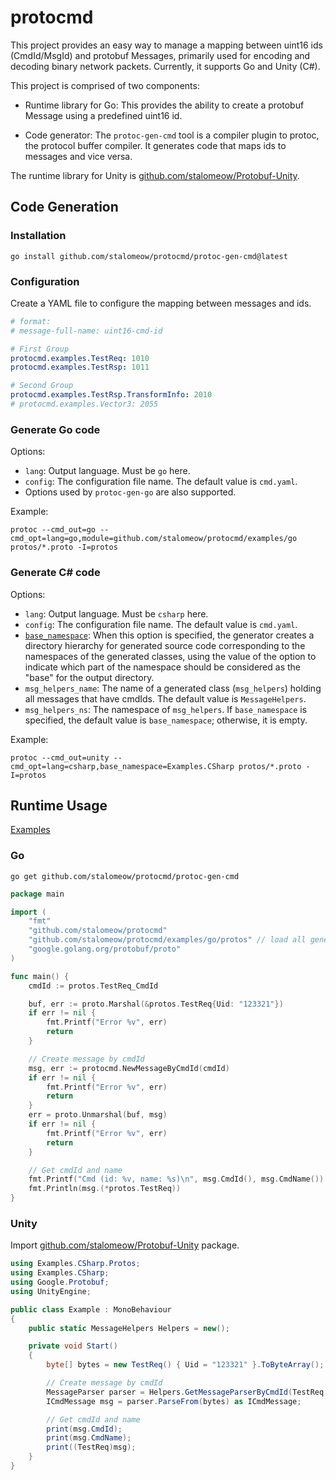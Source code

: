 # protocmd

This project provides an easy way to manage a mapping between uint16 ids (CmdId/MsgId) and protobuf Messages, primarily used for encoding and decoding binary network packets. Currently, it supports Go and Unity (C#).

This project is comprised of two components:

- Runtime library for Go: This provides the ability to create a protobuf Message using a predefined uint16 id.

- Code generator: The `protoc-gen-cmd` tool is a compiler plugin to protoc, the protocol buffer compiler. It generates code that maps ids to messages and vice versa.

The runtime library for Unity is [github.com/stalomeow/Protobuf-Unity](https://github.com/stalomeow/Protobuf-Unity).

## Code Generation

### Installation

```
go install github.com/stalomeow/protocmd/protoc-gen-cmd@latest
```

### Configuration

Create a YAML file to configure the mapping between messages and ids.

``` yaml
# format:
# message-full-name: uint16-cmd-id

# First Group
protocmd.examples.TestReq: 1010
protocmd.examples.TestRsp: 1011

# Second Group
protocmd.examples.TestRsp.TransformInfo: 2010
# protocmd.examples.Vector3: 2055
```

### Generate Go code

Options:

- `lang`: Output language. Must be `go` here.
- `config`: The configuration file name. The default value is `cmd.yaml`.
- Options used by `protoc-gen-go` are also supported.

Example:

```
protoc --cmd_out=go --cmd_opt=lang=go,module=github.com/stalomeow/protocmd/examples/go protos/*.proto -I=protos
```

### Generate C# code

Options:

- `lang`: Output language. Must be `csharp` here.
- `config`: The configuration file name. The default value is `cmd.yaml`.
- [`base_namespace`](https://protobuf.dev/reference/csharp/csharp-generated/#compiler_options): When this option is specified, the generator creates a directory hierarchy for generated source code corresponding to the namespaces of the generated classes, using the value of the option to indicate which part of the namespace should be considered as the "base" for the output directory.
- `msg_helpers_name`: The name of a generated class (`msg_helpers`) holding all messages that have cmdIds. The default value is `MessageHelpers`.
- `msg_helpers_ns`: The namespace of `msg_helpers`. If `base_namespace` is specified, the default value is `base_namespace`; otherwise, it is empty.

Example:

```
protoc --cmd_out=unity --cmd_opt=lang=csharp,base_namespace=Examples.CSharp protos/*.proto -I=protos
```

## Runtime Usage

[Examples](/examples/)

### Go

```
go get github.com/stalomeow/protocmd/protoc-gen-cmd
```

``` go
package main

import (
    "fmt"
    "github.com/stalomeow/protocmd"
    "github.com/stalomeow/protocmd/examples/go/protos" // load all generated protos
    "google.golang.org/protobuf/proto"
)

func main() {
    cmdId := protos.TestReq_CmdId

    buf, err := proto.Marshal(&protos.TestReq{Uid: "123321"})
    if err != nil {
        fmt.Printf("Error %v", err)
        return
    }

    // Create message by cmdId
    msg, err := protocmd.NewMessageByCmdId(cmdId)
    if err != nil {
        fmt.Printf("Error %v", err)
        return
    }
    err = proto.Unmarshal(buf, msg)
    if err != nil {
        fmt.Printf("Error %v", err)
        return
    }

    // Get cmdId and name
    fmt.Printf("Cmd (id: %v, name: %s)\n", msg.CmdId(), msg.CmdName())
    fmt.Println(msg.(*protos.TestReq))
}
```

### Unity

Import [github.com/stalomeow/Protobuf-Unity](https://github.com/stalomeow/Protobuf-Unity) package.

``` c#
using Examples.CSharp.Protos;
using Examples.CSharp;
using Google.Protobuf;
using UnityEngine;

public class Example : MonoBehaviour
{
    public static MessageHelpers Helpers = new();

    private void Start()
    {
        byte[] bytes = new TestReq() { Uid = "123321" }.ToByteArray();

        // Create message by cmdId
        MessageParser parser = Helpers.GetMessageParserByCmdId(TestReq.CmdId);
        ICmdMessage msg = parser.ParseFrom(bytes) as ICmdMessage;

        // Get cmdId and name
        print(msg.CmdId);
        print(msg.CmdName);
        print((TestReq)msg);
    }
}
```
